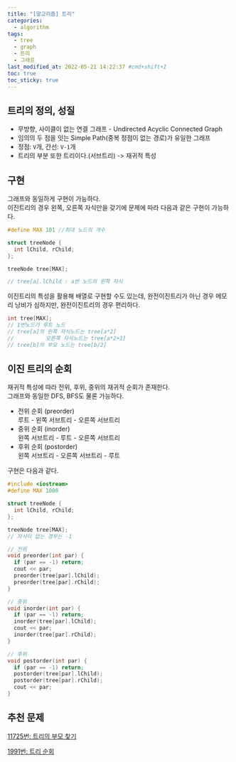 ```yaml
---
title: "[알고리즘] 트리"
categories:
  - algorithm
tags:
  - tree
  - graph
  - 트리
  - 그래프
last_modified_at: 2022-05-21 14:22:37 #cmd+shift+I
toc: true
toc_sticky: true
---
```


## 트리의 정의, 성질

- 무방향, 사이클이 없는 연결 그래프 - Undirected Acyclic Connected Graph
- 임의의 두 점을 잇는 Simple Path(중복 정점이 없는 경로)가 유일한 그래프
- 정점: `V`개, 간선: `V-1`개
- 트리의 부분 또한 트리이다.(서브트리) -> 재귀적 특성

## 구현

그래프와 동일하게 구현이 가능하다. \
이진트리의 경우 왼쪽, 오른쪽 자식만을 갖기에 문제에 따라 다음과 같은 구현이 가능하다.

```c++
#define MAX 101 //최대 노드의 개수

struct treeNode {
  int lChild, rChild;
};

treeNode tree[MAX];

// tree[a].lChild : a번 노드의 왼쪽 자식
```

이진트리의 특성을 활용해 배열로 구현할 수도 있는데, 완전이진트리가 아닌 경우 메모리 낭비가 심하지만, 완전이진트리의 경우 편리하다.

```c++
int tree[MAX];
// 1번노드가 루트 노드
// tree[a]의 왼쪽 자식노드는 tree[a*2]
//          오른쪽 자식노드는 tree[a*2+1]
// tree[b]의 부모 노드는 tree[b/2]
```

## 이진 트리의 순회

재귀적 특성에 따라 전위, 후위, 중위의 재귀적 순회가 존재한다. \
그래프와 동일한 DFS, BFS도 물론 가능하다.

- 전위 순회 (preorder)\
  루트 - 왼쪽 서브트리 - 오른쪽 서브트리
- 중위 순회 (inorder)\
  왼쪽 서브트리 - 루트 - 오른쪽 서브트리
- 후위 순회 (postorder)\
  왼쪽 서브트리 - 오른쪽 서브트리 - 루트

구현은 다음과 같다.

```c++
#include <iostream>
#define MAX 1000

struct treeNode {
  int lChild, rChild;
};

treeNode tree[MAX];
// 자식이 없는 경우는 -1

// 전위
void preorder(int par) {
  if (par == -1) return;
  cout << par;
  preorder(tree[par].lChild);
  preorder(tree[par].rChild);
}

// 중위
void inorder(int par) {
  if (par == -1) return;
  inorder(tree[par].lChild);
  cout << par;
  inorder(tree[par].rChild);
}

// 후위
void postorder(int par) {
  if (par == -1) return;
  postorder(tree[par].lChild);
  postorder(tree[par].rChild);
  cout << par;
}
```

## 추천 문제

[11725번: 트리의 부모 찾기](https://www.acmicpc.net/problem/11725)

[1991번: 트리 순회](https://www.acmicpc.net/problem/1991)
